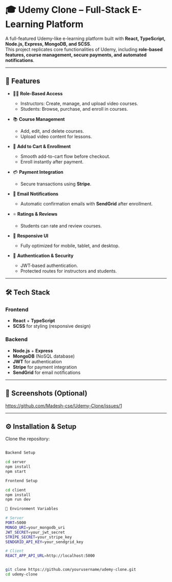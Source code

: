 # 🎓 Udemy Clone – Full-Stack E-Learning Platform

A full-featured Udemy-like e-learning platform built with **React, TypeScript, Node.js, Express, MongoDB, and SCSS**.  
This project replicates core functionalities of Udemy, including **role-based features, course management, secure payments, and automated notifications**.  

---

## 🚀 Features

- 👩‍🏫 **Role-Based Access**
  - Instructors: Create, manage, and upload video courses.
  - Students: Browse, purchase, and enroll in courses.

- 📚 **Course Management**
  - Add, edit, and delete courses.
  - Upload video content for lessons.

- 🛒 **Add to Cart & Enrollment**
  - Smooth add-to-cart flow before checkout.
  - Enroll instantly after payment.

- 💳 **Payment Integration**
  - Secure transactions using **Stripe**.

- 📧 **Email Notifications**
  - Automatic confirmation emails with **SendGrid** after enrollment.

- ⭐ **Ratings & Reviews**
  - Students can rate and review courses.

- 📱 **Responsive UI**
  - Fully optimized for mobile, tablet, and desktop.

- 🔐 **Authentication & Security**
  - JWT-based authentication.
  - Protected routes for instructors and students.

---

## 🛠️ Tech Stack

### Frontend
- **React** + **TypeScript**
- **SCSS** for styling (responsive design)

### Backend
- **Node.js** + **Express**
- **MongoDB** (NoSQL database)
- **JWT** for authentication
- **Stripe** for payment integration
- **SendGrid** for email notifications

---

## 📸 Screenshots (Optional)

https://github.com/Madesh-cse/Udemy-Clone/issues/1

---

## ⚙️ Installation & Setup

Clone the repository:

```bash

Backend Setup

cd server
npm install
npm start

Frontend Setup

cd client
npm install
npm run dev

🔑 Environment Variables

# Server
PORT=5000
MONGO_URI=your_mongodb_uri
JWT_SECRET=your_jwt_secret
STRIPE_SECRET=your_stripe_key
SENDGRID_API_KEY=your_sendgrid_key

# Client
REACT_APP_API_URL=http://localhost:5000


git clone https://github.com/yourusername/udemy-clone.git
cd udemy-clone
